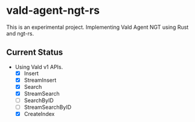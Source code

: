 vald-agent-ngt-rs
===

This is an experimental project.
Implementing Vald Agent NGT using Rust and ngt-rs.

Current Status
---

- Using Vald v1 APIs.
    - [X] Insert
    - [X] StreamInsert
    - [X] Search
    - [X] StreamSearch
    - [ ] SearchByID
    - [ ] StreamSearchByID
    - [X] CreateIndex
